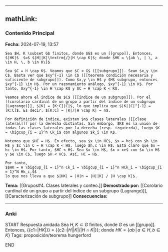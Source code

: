 
---
mathLink:
---
### Contenido Principal

**Fecha:** 2024-07-19, 13:57

```ad-theorem
Sea $H, K \subset G$ finitos, donde $G$ es un [[grupo]]. Entonces, $|HK|$  $=$ $|H||K|\textrm{/}|H \cap K|$; donde $HK = \{ab \, | \, a \in H, \, b \in K\}$
```

```ad-proof
Sea $C = H \cap K$. Veamos que $C < G$ ([[subgrupo]]). Sean $x,y \in C$. Basta ver que $xy^{-1} \in C$ ([[teorema condición necesaria y suficiente de subgrupo]]). Como $x,y \in H$ y $H$ subgrupo, entonces $xy^{-1} \in H$. Por un razonamiento análogo, $xy^{-1} \in K$. Por tanto, $xy^{-1} \in H \cap K$ y $C = H \cap K < K$.

Veamos ahora el índice de $C$ ([[índice de un subgrupo]]). Por el [[corolario cardinal de un grupo a partir del índice de un subgrupo (Lagrange)]], $|K| = [K:C]|C|$, lo que implica que $|K||C|^{-1} = [K:C]$. Es decir, $[K:C] = |K|/|H \cap K| = n$.

Por definición de índice, existen $n$ clases laterales ([[clase lateral]]) por la derecha distintas. Sin embargo, $K$ es la unión de todas las clases laterales por la derecha (resp. izquierda), luego $K = \bigcup_{i = 1}^n Ck_i$ con algunos $k_i \in K$.

Notemos que $HC = H$. En efecto, sea $x \in HC$, $x = hc$ con $h \in H$ y $c \in C = H \cap K < H$, luego $h,c \in H$. Está claro que $x = hc \in H$. Por tanto, $HC < H$. Sea $x \in H$, $x = xe$ con $x \in H$ y $e \in C$, luego $H < HC$. Así, HC = H$.

Por tanto,
$$HK = H \bigcup_{i = 1}^n Ck_i = \bigcup_{i = 1}^n HCk_i = \bigcup_{i = 1}^N Hk_i,$$
lo que nos lleva a que $|HK| = |H|n = |H||K| / |H \cap K|$.
```

**Tema:** [[Grupos#4. Clases laterales y conteo.]]
**Demostrado por:** [[Corolario cardinal de un grupo a partir del índice de un subgrupo (Lagrange)]], [[Caracterización de subgrupo]]
**Consecuencias:**

---
### Anki

START
Respuesta anidada
Sea $H, K \subset G$ finitos, donde $G$ es un [[grupo]]. Entonces, {{c1::$|HK|$}}  $=$ {{c2::$|H||K|\textrm{/}|H \cap K|$}}; donde $HK = \{ab \, | \, a \in H, \, b \in K\}$
Tags: proposición/teorema hungerford
<!--ID: 1721893777179-->
END
